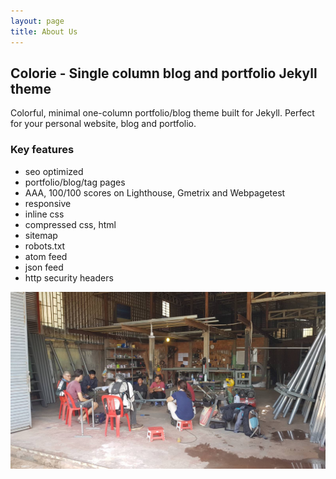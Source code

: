 ```yaml
---
layout: page
title: About Us
---
```


## Colorie - Single column blog and portfolio Jekyll theme 

Colorful, minimal one-column portfolio/blog theme built for Jekyll. Perfect for your personal website, blog and portfolio.

### Key features

- seo optimized
- portfolio/blog/tag pages
- AAA, 100/100 scores on Lighthouse, Gmetrix and Webpagetest
- responsive
- inline css
- compressed css, html
- sitemap
- robots.txt
- atom feed
- json feed
- http security headers

![Alt text](/assets/images/image.jpeg "a title")
